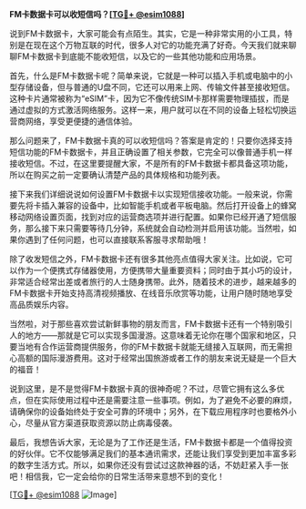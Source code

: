 **FM卡数据卡可以收短信吗？[[TG💪+ @esim1088](https://t.me/s/esim1088)]**

说到FM卡数据卡，大家可能会有点陌生。其实，它是一种非常实用的小工具，特别是在现在这个万物互联的时代，很多人对它的功能充满了好奇。今天我们就来聊聊FM卡数据卡到底能不能收短信，以及它的一些其他功能和应用场景。

首先，什么是FM卡数据卡呢？简单来说，它就是一种可以插入手机或电脑中的小型存储设备，但与普通的U盘不同，它还可以用来上网、传输文件甚至接收短信。这种卡片通常被称为“eSIM”卡，因为它不像传统SIM卡那样需要物理插拔，而是通过虚拟的方式激活网络服务。这样一来，用户就可以在不同的设备上轻松切换运营商网络，享受更便捷的通信体验。

那么问题来了，FM卡数据卡真的可以收短信吗？答案是肯定的！只要你选择支持短信功能的FM卡数据卡，并且正确设置了相关参数，它完全可以像普通手机一样接收短信。不过，在这里要提醒大家，不是所有的FM卡数据卡都具备这项功能，所以在购买之前一定要确认清楚产品的具体规格和功能列表。

接下来我们详细说说如何设置FM卡数据卡以实现短信接收功能。一般来说，你需要先将卡插入兼容的设备中，比如智能手机或者平板电脑。然后打开设备上的蜂窝移动网络设置页面，找到对应的运营商选项并进行配置。如果你已经开通了短信服务，那么接下来只需要等待几分钟，系统就会自动检测并启用该功能。当然啦，如果你遇到了任何问题，也可以直接联系客服寻求帮助哦！

除了收发短信之外，FM卡数据卡还有很多其他亮点值得大家关注。比如说，它可以作为一个便携式存储器使用，方便携带大量重要资料；同时由于其小巧的设计，非常适合经常出差或者旅行的人士随身携带。此外，随着技术的进步，越来越多的FM卡数据卡开始支持高清视频播放、在线音乐欣赏等功能，让用户随时随地享受高品质娱乐内容。

当然啦，对于那些喜欢尝试新鲜事物的朋友而言，FM卡数据卡还有一个特别吸引人的地方——那就是它可以实现多国漫游。这意味着无论你在哪个国家和地区，只要当地有合作运营商提供服务，你的FM卡数据卡就能无缝接入互联网，而无需担心高额的国际漫游费用。这对于经常出国旅游或者工作的朋友来说无疑是一个巨大的福音！

说到这里，是不是觉得FM卡数据卡真的很神奇呢？不过，尽管它拥有这么多优点，但在实际使用过程中还是需要注意一些事项。例如，为了避免不必要的麻烦，请确保你的设备始终处于安全可靠的环境中；另外，在下载应用程序时也要格外小心，尽量从官方渠道获取资源以防止病毒侵袭。

最后，我想告诉大家，无论是为了工作还是生活，FM卡数据卡都是一个值得投资的好伙伴。它不仅能够满足我们的基本通讯需求，还能让我们享受到更加丰富多彩的数字生活方式。所以，如果你还没有尝试过这款神器的话，不妨赶紧入手一张吧！相信我，它一定会给你的日常生活带来意想不到的变化！

[[TG💪+ @esim1088](https://t.me/s/esim1088) ![Image](https://i.postimg.cc/4NQfJmqS/Snipaste-2025-05-13-00-14-12.png)]